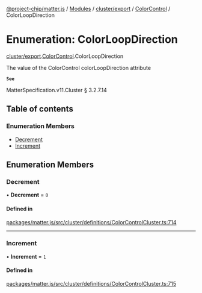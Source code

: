 [@project-chip/matter.js](../README.md) / [Modules](../modules.md) / [cluster/export](../modules/cluster_export.md) / [ColorControl](../modules/cluster_export.ColorControl.md) / ColorLoopDirection

# Enumeration: ColorLoopDirection

[cluster/export](../modules/cluster_export.md).[ColorControl](../modules/cluster_export.ColorControl.md).ColorLoopDirection

The value of the ColorControl colorLoopDirection attribute

**`See`**

MatterSpecification.v11.Cluster § 3.2.7.14

## Table of contents

### Enumeration Members

- [Decrement](cluster_export.ColorControl.ColorLoopDirection.md#decrement)
- [Increment](cluster_export.ColorControl.ColorLoopDirection.md#increment)

## Enumeration Members

### Decrement

• **Decrement** = ``0``

#### Defined in

[packages/matter.js/src/cluster/definitions/ColorControlCluster.ts:714](https://github.com/project-chip/matter.js/blob/5f71eedebdb9fa54338bde320c311bb359b7455d/packages/matter.js/src/cluster/definitions/ColorControlCluster.ts#L714)

___

### Increment

• **Increment** = ``1``

#### Defined in

[packages/matter.js/src/cluster/definitions/ColorControlCluster.ts:715](https://github.com/project-chip/matter.js/blob/5f71eedebdb9fa54338bde320c311bb359b7455d/packages/matter.js/src/cluster/definitions/ColorControlCluster.ts#L715)
